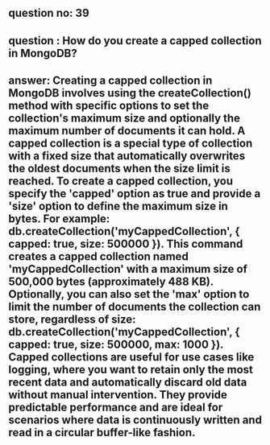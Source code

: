 
## question no: 39

## question : How do you create a capped collection in MongoDB?

## answer: Creating a capped collection in MongoDB involves using the createCollection() method with specific options to set the collection's maximum size and optionally the maximum number of documents it can hold. A capped collection is a special type of collection with a fixed size that automatically overwrites the oldest documents when the size limit is reached. To create a capped collection, you specify the 'capped' option as true and provide a 'size' option to define the maximum size in bytes. For example: db.createCollection('myCappedCollection', { capped: true, size: 500000 }). This command creates a capped collection named 'myCappedCollection' with a maximum size of 500,000 bytes (approximately 488 KB). Optionally, you can also set the 'max' option to limit the number of documents the collection can store, regardless of size: db.createCollection('myCappedCollection', { capped: true, size: 500000, max: 1000 }). Capped collections are useful for use cases like logging, where you want to retain only the most recent data and automatically discard old data without manual intervention. They provide predictable performance and are ideal for scenarios where data is continuously written and read in a circular buffer-like fashion.
      